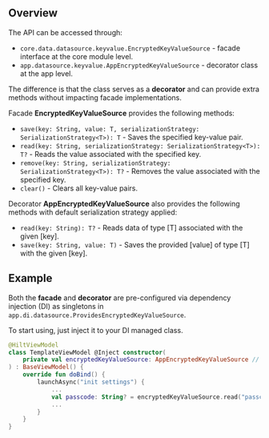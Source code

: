 ## Overview

The API can be accessed through:
- `core.data.datasource.keyvalue.EncryptedKeyValueSource` - facade interface at the core module level.
- `app.datasource.keyvalue.AppEncryptedKeyValueSource` - decorator class at the app level.

The difference is that the class serves as a **decorator** and can provide extra methods without impacting facade implementations.

Facade **EncryptedKeyValueSource** provides the following methods:

- `save(key: String, value: T, serializationStrategy: SerializationStrategy<T>): T` - Saves the specified key-value pair.
- `read(key: String, serializationStrategy: SerializationStrategy<T>): T?` - Reads the value associated with the specified key.
- `remove(key: String, serializationStrategy: SerializationStrategy<T>): T?` - Removes the value associated with the specified key.
- `clear()` - Clears all key-value pairs.

Decorator **AppEncryptedKeyValueSource** also provides the following methods with default serialization strategy applied:

- `read(key: String): T?` - Reads data of type [T] associated with the given [key].
- `save(key: String, value: T)` - Saves the provided [value] of type [T] with the given [key].

## Example

Both the **facade** and **decorator** are pre-configured via dependency injection (DI) as singletons in `app.di.datasource.ProvidesEncryptedKeyValueSource`.

To start using, just inject it to your DI managed class.

```kotlin
@HiltViewModel
class TemplateViewModel @Inject constructor(
    private val encryptedKeyValueSource: AppEncryptedKeyValueSource // EncryptedKeyValueSource
) : BaseViewModel() {
    override fun doBind() {
        launchAsync("init settings") {
            ...
            val passcode: String? = encryptedKeyValueSource.read("passcode")
            ...
        }
    }
}
```